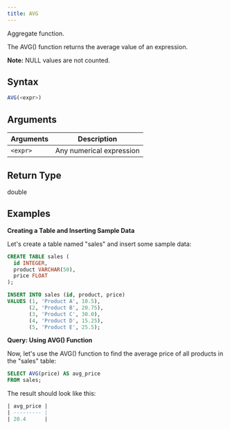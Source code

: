 ```yaml
---
title: AVG
---
```


Aggregate function.

The AVG() function returns the average value of an expression.

**Note:** NULL values are not counted.

## Syntax

```sql
AVG(<expr>)
```

## Arguments

| Arguments | Description              |
|-----------|--------------------------|
| `<expr>`  | Any numerical expression |

## Return Type

double

## Examples

**Creating a Table and Inserting Sample Data**

Let's create a table named "sales" and insert some sample data:
```sql
CREATE TABLE sales (
  id INTEGER,
  product VARCHAR(50),
  price FLOAT
);

INSERT INTO sales (id, product, price)
VALUES (1, 'Product A', 10.5),
       (2, 'Product B', 20.75),
       (3, 'Product C', 30.0),
       (4, 'Product D', 15.25),
       (5, 'Product E', 25.5);
```

**Query: Using AVG() Function**

Now, let's use the AVG() function to find the average price of all products in the "sales" table:
```sql
SELECT AVG(price) AS avg_price
FROM sales;
```

The result should look like this:
```sql
| avg_price |
| --------- |
| 20.4      |
```